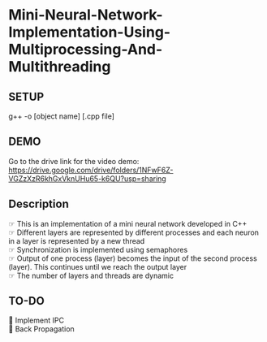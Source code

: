 # Mini-Neural-Network-Implementation-Using-Multiprocessing-And-Multithreading
## SETUP
g++ -o [object name] [.cpp file] 

## DEMO

Go to the drive link for the video demo: https://drive.google.com/drive/folders/1NFwF6Z-VGZzXzR6khGxVknUHu65-k6QU?usp=sharing


## Description
☞ This is an implementation of a mini neural network developed in C++ <br>
☞ Different layers are represented by different processes and each neuron in a layer is represented by a new thread <br>
☞ Synchronization is implemented using semaphores <br>
☞ Output of one process (layer) becomes the input of the second process (layer). This continues until we reach the output layer<br>
☞ The number of layers and threads are dynamic  <br>

## TO-DO
📝 Implement IPC <br>
📝 Back Propagation
